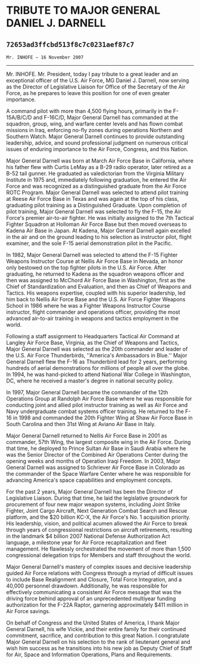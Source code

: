 # TRIBUTE TO MAJOR GENERAL DANIEL J. DARNELL
## `72653ad3ffcbd513f8c7c0231aef87c7`
`Mr. INHOFE — 16 November 2007`

---

 Mr. INHOFE. Mr. President, today I pay tribute to a great 
leader and an exceptional officer of the U.S. Air Force, MG Daniel J. 
Darnell, now serving as the Director of Legislative Liaison for Office 
of the Secretary of the Air Force, as he prepares to leave this 
position for one of even greater importance.

A command pilot with more than 4,500 flying hours, primarily in the 
F-15A/B/C/D and F-16C/D, Major General Darnell has commanded at the 
squadron, group, wing, and warfare center levels and has flown combat 
missions in Iraq, enforcing no-fly zones during operations Northern and 
Southern Watch. Major General Darnell continues to provide outstanding 
leadership, advice, and sound professional judgment on numerous 
critical issues of enduring importance to the Air Force, Congress, and 
this Nation.

Major General Darnell was born at March Air Force Base in California, 
where his father flew with Curtis LeMay as a B-29 radio operator, later 
retired as a B-52 tail gunner. He graduated as valedictorian from the 
Virginia Military Institute in 1975 and, immediately following 
graduation, he entered the Air Force and was recognized as a 
distinguished graduate from the Air Force ROTC Program. Major General 
Darnell was selected to attend pilot training at Reese Air Force Base 
in Texas and was again at the top of his class, graduating pilot 
training as a Distinguished Graduate. Upon completion of pilot 
training, Major General Darnell was selected to fly the F-15, the Air 
Force's premier air-to-air fighter. He was initially assigned to the 
7th Tactical Fighter Squadron at Holloman Air Force Base but then moved 
overseas to Kadena Air Base in Japan. At Kadena, Major General Darnell 
again excelled in the air and on the ground leading to his selection as 
instructor pilot, flight examiner, and the sole F-15 aerial 
demonstration pilot in the Pacific.

In 1982, Major General Darnell was selected to attend the F-15 
Fighter Weapons Instructor Course at Nellis Air Force Base in Nevada, 
an honor only bestowed on the top fighter pilots in the U.S. Air Force. 
After graduating, he returned to Kadena as the squadron weapons officer 
and then was assigned to McChord Air Force Base in Washington, first as 
the Chief of Standardization and Evaluation, and then as Chief of 
Weapons and Tactics. His weapons expertise, coupled with his superior 
leadership, led him back to Nellis Air Force Base and the U.S. Air 
Force Fighter Weapons School in 1986 where he was a Fighter Weapons 
Instructor Course instructor, flight commander and operations officer, 
providing the most advanced air-to-air training in weapons and tactics 
employment in the world.

Following a staff assignment to Headquarters Tactical Air Command at 
Langley Air Force Base, Virginia, as the Chief of Weapons and Tactics, 
Major General Darnell was selected as the 20th commander and leader of 
the U.S. Air Force Thunderbirds, ''America's Ambassadors in Blue.'' 
Major General Darnell flew the F-16 as Thunderbird lead for 2 years, 
performing hundreds of aerial demonstrations for millions of people all 
over the globe. In 1994, he was hand-picked to attend National War 
College in Washington, DC, where he received a master's degree in 
national security policy.

In 1997, Major General Darnell became the commander of the 12th 
Operations Group at Randolph Air Force Base where he was responsible 
for conducting joint and allied pilot instructor training as well as 
Air Force and Navy undergraduate combat systems officer training. He 
returned to the F-16 in 1998 and commanded the 20th Fighter Wing at 
Shaw Air Force Base in South Carolina and then 31st Wing at Aviano Air 
Base in Italy.

Major General Darnell returned to Nellis Air Force Base in 2001 as 
commander, 57th Wing, the largest composite wing in the Air Force. 
During that time, he deployed to Prince Sultan Air Base in Saudi Arabia 
where he was the Senior Director of the Combined Air Operations Center 
during the opening weeks and months of Operation Iraqi Freedom. In 
2003, Major General Darnell was assigned to Schriever Air Force Base in 
Colorado as the commander of the Space Warfare Center where he was 
responsible for advancing America's space capabilities and employment 
concepts.

For the past 2 years, Major General Darnell has been the Director of 
Legislative Liaison. During that time, he laid the legislative 
groundwork for procurement of four new major weapon systems, including 
Joint Strike Fighter, Joint Cargo Aircraft, Next Generation Combat 
Search and Rescue platform, and the $20 billion KC-X, the Air Force's 
No. 1 acquisition priority. His leadership, vision, and political 
acumen allowed the Air Force to break through years of congressional 
restrictions on aircraft retirements, resulting in the landmark $4 
billion 2007 National Defense Authorization Act language, a milestone 
year for Air Force recapitalization and fleet management. He flawlessly 
orchestrated the movement of more than 1,500 congressional delegation 
trips for Members and staff throughout the world.

Major General Darnell's mastery of complex issues and decisive 
leadership guided Air Force relations with Congress through a myriad of 
difficult issues to include Base Realignment and Closure, Total Force 
Integration, and a 40,000 personnel drawdown. Additionally, he was 
responsible for effectively communicating a consistent Air Force 
message that was the driving force behind approval of an unprecedented 
multiyear funding authorization for the F-22A Raptor, garnering 
approximately $411 million in Air Force savings.

On behalf of Congress and the United States of America, I thank Major 
General Darnell, his wife Vickie, and their entire family for their 
continued commitment, sacrifice, and contribution to this great Nation. 
I congratulate Major General Darnell on his selection to the rank of 
lieutenant general and wish him success as he transitions into his new 
job as Deputy Chief of Staff for Air, Space and Information Operations, 
Plans and Requirements.
